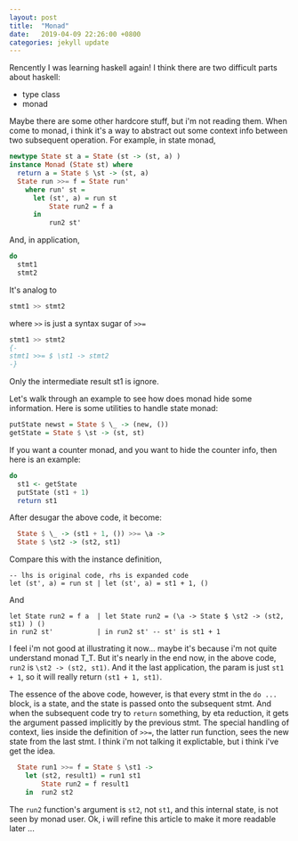 ```yaml
---
layout: post
title:  "Monad"
date:   2019-04-09 22:26:00 +0800
categories: jekyll update
---
```


Rencently I was learning haskell again!
I think there are two difficult parts about haskell:
- type class
- monad

Maybe there are some other hardcore stuff, but i'm not reading them. When come
to monad, i think it's a way to abstract out some context info between two
subsequent operation. For example, in state monad,
```hs
newtype State st a = State (st -> (st, a) )
instance Monad (State st) where
  return a = State $ \st -> (st, a)
  State run >>= f = State run'
    where run' st =
      let (st', a) = run st
          State run2 = f a
      in
          run2 st'
```
And, in application,
```hs
do
  stmt1
  stmt2
```
It's analog to
```hs
stmt1 >> stmt2
```
where `>>` is just a syntax sugar of `>>=`
```hs
stmt1 >> stmt2
{-
stmt1 >>= $ \st1 -> stmt2
-}
```
Only the intermediate result st1 is ignore.

Let's walk through an example to see how does monad hide some information.
Here is some utilities to handle state monad:
```hs
putState newst = State $ \_ -> (new, ())
getState = State $ \st -> (st, st)
```
If you want a counter monad, and you want to hide the counter info, then here is
an example:
```hs
do
  st1 <- getState
  putState (st1 + 1)
  return st1
```
After desugar the above code, it become:
```hs
  State $ \_ -> (st1 + 1, ()) >>= \a ->
  State $ \st2 -> (st2, st1)
```
Compare this with the instance definition, 
```
-- lhs is original code, rhs is expanded code
let (st', a) = run st | let (st', a) = st1 + 1, ()
```
And
```
let State run2 = f a  | let State run2 = (\a -> State $ \st2 -> (st2, st1) ) ()
in run2 st'           | in run2 st' -- st' is st1 + 1
```
I feel i'm not good at illustrating it now... maybe it's because i'm not quite
understand monad T\_T. But it's nearly in the end now, in the above code, 
`run2` is `\st2 -> (st2, st1)`. And it the last application, the param is
just `st1 + 1`, so it will really return `(st1 + 1, st1)`.

The essence of the above code, however, is that every stmt in the `do ...`
block, is a state, and the state is passed onto the subsequent stmt. And when
the subsequent code try to `return` something, by eta reduction, it gets the
argument passed implicitly by the previous stmt. The special handling of
context, lies inside the definition of `>>=`, the latter run function, sees the
new state from the last stmt. I think i'm not talking it explictable, but i
think i've get the idea.
```hs
  State run1 >>= f = State $ \st1 ->
    let (st2, result1) = run1 st1
        State run2 = f result1
    in  run2 st2
```
The `run2` function's argument is `st2`, not `st1`, and this internal state, is
not seen by monad user.
Ok, i will refine this article to make it more readable later ...
